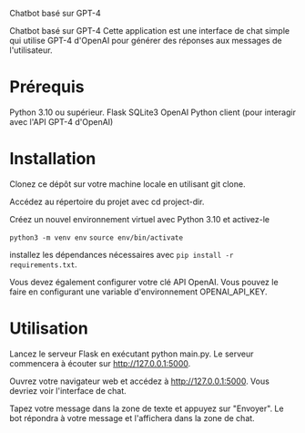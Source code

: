 Chatbot basé sur GPT-4



Chatbot basé sur GPT-4
Cette application est une interface de chat simple qui utilise GPT-4 d'OpenAI pour générer des réponses aux messages de l'utilisateur.

# Prérequis

Python 3.10 ou supérieur.
Flask
SQLite3
OpenAI Python client (pour interagir avec l'API GPT-4 d'OpenAI)

# Installation

Clonez ce dépôt sur votre machine locale en utilisant git clone.

Accédez au répertoire du projet avec cd project-dir.

Créez un nouvel environnement virtuel avec Python 3.10 et activez-le 

`python3 -m venv env`
`source env/bin/activate`


installez les dépendances nécessaires avec `pip install -r requirements.txt`.

Vous devez également configurer votre clé API OpenAI. Vous pouvez le faire en configurant une variable d'environnement OPENAI_API_KEY.

# Utilisation

Lancez le serveur Flask en exécutant python main.py. Le serveur commencera à écouter sur http://127.0.0.1:5000.

Ouvrez votre navigateur web et accédez à http://127.0.0.1:5000. Vous devriez voir l'interface de chat.

Tapez votre message dans la zone de texte et appuyez sur "Envoyer". Le bot répondra à votre message et l'affichera dans la zone de chat.
